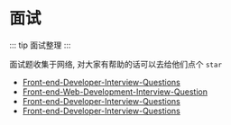 # 面试

::: tip
面试整理
:::

面试题收集于网络, 对大家有帮助的话可以去给他们点个 `star`

- [Front-end-Developer-Interview-Questions](https://github.com/h5bp/Front-end-Developer-Interview-Questions)
- [Front-end-Web-Development-Interview-Question](https://github.com/paddingme/Front-end-Web-Development-Interview-Question)
- [Front-end-Developer-Interview-Questions](https://github.com/h5bp/Front-end-Developer-Interview-Questions)
- [Front-end-Developer-Interview-Questions](https://github.com/h5bp/Front-end-Developer-Interview-Questions)